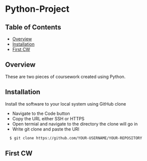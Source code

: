 # Python-Project

## Table of Contents

* [Overview](#Overview)
* [Installation](#Installation)
* [First CW](#First)

## Overview

These are two pieces of coursework created using Python.

## Installation

Install the software to your local system using GitHub clone

* Navigate to the Code button
* Copy the URL either SSH or HTTPS
* Open termial and navigate to the directory the clone will go in
* Write git clone and paste the URl

```bash
  $ git clone https://github.com/YOUR-USERNAME/YOUR-REPOSITORY
```

## First CW
